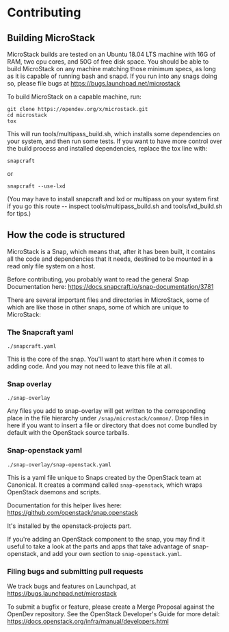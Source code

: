 # Contributing

## Building MicroStack

MicroStack builds are tested on an Ubuntu 18.04 LTS machine with 16G
of RAM, two cpu cores, and 50G of free disk space. You should be able
to build MicroStack on any machine matching those minimum specs, as
long as it is capable of running bash and snapd. If you run into any
snags doing so, please file bugs at
https://bugs.launchpad.net/microstack

To build MicroStack on a capable machine, run:

    git clone https://opendev.org/x/microstack.git
    cd microstack
    tox

This will run tools/multipass_build.sh, which installs some
dependencies on your system, and then run some tests. If you want to
have more control over the build process and installed dependencies,
replace the tox line with:

    snapcraft

or

    snapcraft --use-lxd

(You may have to install snapcraft and lxd or multipass on your system
first if you go this route -- inspect tools/multipass_build.sh and
tools/lxd_build.sh for tips.)

## How the code is structured

MicroStack is a Snap, which means that, after it has been built, it
contains all the code and dependencies that it needs, destined to be
mounted in a read only file system on a host.

Before contributing, you probably want to read the general Snap
Documentation here: https://docs.snapcraft.io/snap-documentation/3781

There are several important files and directories in MicroStack, some
of which are like those in other snaps, some of which are unique to
MicroStack:

### The Snapcraft yaml

    ./snapcraft.yaml

This is the core of the snap. You'll want to start here when it comes
to adding code. And you may not need to leave this file at all.

### Snap overlay

    ./snap-overlay

Any files you add to snap-overlay will get written to the
corresponding place in the file hierarchy under
`/snap/microstack/common/`. Drop files in here if you want to insert a
file or directory that does not come bundled by default with the
OpenStack source tarballs.

### Snap-openstack yaml

    ./snap-overlay/snap-openstack.yaml

This is a yaml file unique to Snaps created by the OpenStack team at
Canonical. It creates a command called `snap-openstack`, which wraps
OpenStack daemons and scripts.

Documentation for this helper lives here:
https://github.com/openstack/snap.openstack

It's installed by the openstack-projects part.

If you're adding an OpenStack component to the snap, you may find it
useful to take a look at the parts and apps that take advantage of
snap-openstack, and add your own section to `snap-openstack.yaml`.

### Filing bugs and submitting pull requests

We track bugs and features on Launchpad, at
https://bugs.launchpad.net/microstack

To submit a bugfix or feature, please create a Merge Proposal against
the OpenDev repository. See the OpenStack Developer's Guide for more
detail: https://docs.openstack.org/infra/manual/developers.html
